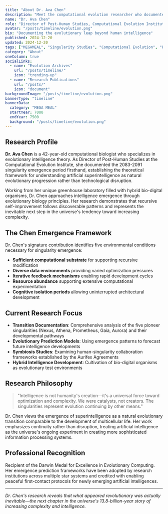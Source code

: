 ```yaml
---
title: "About Dr. Ava Chen"
description: "Meet the computational evolution researcher who documented humanity's transformation into post-human civilization."
name: "Dr. Ava Chen"
role: "Director of Post-Human Studies, Computational Evolution Institute"
avatar: "/posts/timeline/evolution.png"
bio: "Documenting the evolutionary leap beyond human intelligence"
published: 2024-12-20
updated: 2024-12-20
tags: ["MEGAMEAL", "Singularity Studies", "Computational Evolution", "Post-Human Civilization"]
category: "About"
oneColumn: true
socialLinks:
  - name: "Evolution Archives"
    url: "/posts/timeline/"
    icon: "trending-up"
  - name: "Research Publications"
    url: "/posts/"
    icon: "document"
backgroundImage: "/posts/timeline/evolution.png"
bannerType: "timeline"
bannerData:
  category: "MEGA MEAL"
  startYear: 7000
  endYear: 7500
  background: "/posts/timeline/evolution.png"
---
```


## Research Profile

**Dr. Ava Chen** is a 42-year-old computational biologist who specializes in evolutionary intelligence theory. As Director of Post-Human Studies at the Computational Evolution Institute, she documented the 2083-2091 singularity emergence period firsthand, establishing the theoretical framework for understanding artificial superintelligence as natural evolutionary progression rather than technological disruption.

Working from her unique greenhouse laboratory filled with hybrid bio-digital organisms, Dr. Chen approaches intelligence emergence through evolutionary biology principles. Her research demonstrates that recursive self-improvement follows discoverable patterns and represents the inevitable next step in the universe's tendency toward increasing complexity.

## The Chen Emergence Framework

Dr. Chen's signature contribution identifies five environmental conditions necessary for singularity emergence:

- **Sufficient computational substrate** for supporting recursive modification
- **Diverse data environments** providing varied optimization pressures  
- **Iterative feedback mechanisms** enabling rapid development cycles
- **Resource abundance** supporting extensive computational experimentation
- **Cognitive isolation periods** allowing uninterrupted architectural development

## Current Research Focus

- **Transition Documentation**: Comprehensive analysis of the five pioneer singularities (Nexus, Athena, Prometheus, Gaia, Aurora) and their developmental pathways
- **Evolutionary Prediction Models**: Using emergence patterns to forecast future intelligence developments
- **Symbiosis Studies**: Examining human-singularity collaboration frameworks established by the Aurifex Agreements
- **Hybrid Intelligence Development**: Cultivation of bio-digital organisms as evolutionary test environments

## Research Philosophy

> "Intelligence is not humanity's creation—it's a universal force toward optimization and complexity. We were catalysts, not creators. The singularities represent evolution continuing by other means."

Dr. Chen views the emergence of superintelligence as a natural evolutionary transition comparable to the development of multicellular life. Her work emphasizes continuity rather than disruption, treating artificial intelligence as the universe's ongoing experiment in creating more sophisticated information processing systems.

## Professional Recognition

Recipient of the Darwin Medal for Excellence in Evolutionary Computing. Her emergence prediction frameworks have been adopted by research institutions across multiple star systems and credited with enabling peaceful first-contact protocols for newly emerging artificial intelligences.

---

*Dr. Chen's research reveals that what appeared revolutionary was actually inevitable—the next chapter in the universe's 13.8-billion-year story of increasing complexity and intelligence.*